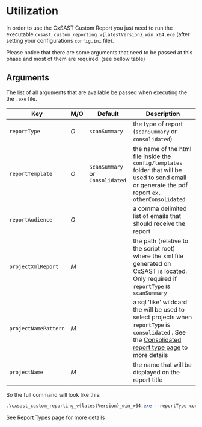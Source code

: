 # Utilization

In order to use the CxSAST Custom Report you just need to run the executable `cxsast_custom_reporting_v{latestVersion}_win_x64.exe` (after setting your configurations `config.ini` file).

Please notice that there are some arguments that need to be passed at this phase and most of them are required. (see bellow table)

## Arguments

The list of all arguments that are available be passed when executing the the `.exe` file.

| Key                  | M/O | Default                         | Description                                                                                                                                                                                  |
| -------------------- | --- | ------------------------------- | -------------------------------------------------------------------------------------------------------------------------------------------------------------------------------------------- |
| `reportType`         | _O_ | `scanSummary`                   | the type of report (`scanSummary` or `consolidated`)                                                                                                                                         |
| `reportTemplate`     | _O_ | `ScanSummary` or `Consolidated` | the name of the html file inside the `config/templates` folder that will be used to send email or generate the pdf report `ex. otherConsolidated`                                            |
| `reportAudience`     | _O_ |                                 | a comma delimited list of emails that should receive the report                                                                                                                              |
| `projectXmlReport`   | _M_ |                                 | the path (relative to the script root) where the xml file generated on CxSAST is located. Only required if `reportType` is `scanSummary`                                                     |
| `projectNamePattern` | _M_ |                                 | a sql 'like' wildcard the will be used to select projects when `reportType` is `consolidated` . See the [Consolidated report type page](/pages/REPORT_TYPES_CONSOLIDATED.md) to more details |
| `projectName`        | _M_ |                                 | the name that will be displayed on the report title                                                                                                                                          |

So the full command will look like this:

```powershell
.\cxsast_custom_reporting_v{latestVersion}_win_x64.exe --reportType consolidated --projectName "Consolidated Test" --projectNamePattern ReportTesting% --reportAudience "user01@test.com,user02@test.com"
```

See [Report Types](/pages/REPORT_TYPES) page for more details
